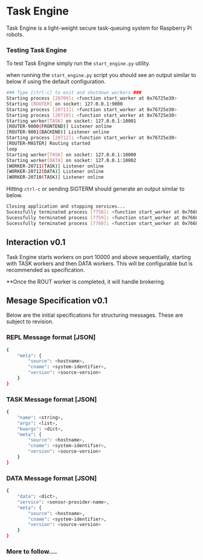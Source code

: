 # Task Engine
Task Engine is a light-weight secure task-queuing system for Raspberry Pi robots.

### Testing Task Engine
To test Task Engine simply run the `start_engine.py` utility.

when running the `start_engine.py` script you should see an output similar to below if using the default configuration.
```bash
### Type [ctrl-c] to exit and shutdown workers ###
Starting process [20709]: <function start_worker at 0x76725e30>
Starting [ROUTER] on socket: 127.0.0.1:9000
Starting process [20711]: <function start_worker at 0x76725e30>
Starting process [20710]: <function start_worker at 0x76725e30>
Starting worker[TASK] on socket: 127.0.0.1:10001
[ROUTER-9000(FRONTEND)] Listener online
[ROUTER-9001(BACKEND)] Listener online
Starting process [20712]: <function start_worker at 0x76725e30>
[ROUTER-MASTER] Routing started
loop
Starting worker[TASK] on socket: 127.0.0.1:10000
Starting worker[DATA] on socket: 127.0.0.1:10002
[WORKER-20711(TASK)] Listener online
[WORKER-20712(DATA)] Listener online
[WORKER-20710(TASK)] Listener online
```

Hitting `ctrl-c` or sending SIGTERM should generate an output similar to below.
```bash
Closing application and stopping services...
Sucessfully terminated process [7758]: <function start_worker at 0x76685a70>
Sucessfully terminated process [7759]: <function start_worker at 0x76685a70>
Sucessfully terminated process [7760]: <function start_worker at 0x76685a70>
```

## Interaction v0.1
Task Engine starts workers on port 10000 and above sequentially, starting with TASK workers and then DATA workers. This will be configurable but is recommended as specification. 

**Once the ROUT worker is completed, it will handle brokering.

## Mesage Specification v0.1
Below are the initial specifications for structuring messages. These are subject to revision.

### REPL Message format [JSON]
```bash
{
	"meta": {
		"source": <hostname>,
		"cname": <system-identifier>,
		"version": <source-version>
	}
}
```

### TASK Message format [JSON]
```bash
{
	"name": <string>,
	"args": <list>,
	"kwargs": <dict>,
	"meta": {
		"source": <hostname>,
		"cname": <system-identifier>,
		"version": <source-version>
	}
}
```

### DATA Message format [JSON]
```bash
{
	"data": <dict>,
	"service": <sensor-provider-name>,
	"meta": {
		"source": <hostname>,	
		"cname": <system-identifier>,
		"version": <source-version>
	}
}
```

### More to follow....
